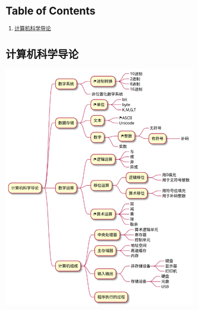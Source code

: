
# Table of Contents

1.  [计算机科学导论](#orgdf9eca8)


<a id="orgdf9eca8"></a>

# 计算机科学导论

![img](./img/overview.svg)


